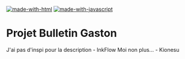 [![made-with-html](https://img.shields.io/badge/Made%20with-HTML-009dcf.svg)](https://www.python.org/)
[![made-with-javascript](https://img.shields.io/badge/Made%20with-JavaScript-009dcf.svg)](https://www.javascript.com)

# Projet Bulletin Gaston
J'ai pas d'inspi pour la description - InkFlow
Moi non plus... - Kionesu
